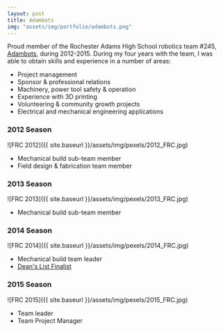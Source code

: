 ```yaml
---
layout: post
title: Adambots
img: "assets/img/portfolio/adambots.png"
---
```


Proud member of the Rochester Adams High School robotics team #245, [Adambots](http://www.adambots.com), during 2012-2015. 
During my four years with the team, I was able to obtain skills and experience in a number of areas:

* Project management
* Sponsor & professional relations 
* Machinery, power tool safety & operation
* Experience with 3D printing 
* Volunteering & community growth projects
* Electrical and mechanical engineering applications  

### 2012 Season

![FRC 2012]({{ site.baseurl }}/assets/img/pexels/2012_FRC.jpg)

* Mechanical build sub-team member 
* Field design & fabrication team member 

### 2013 Season

![FRC 2013]({{ site.baseurl }}/assets/img/pexels/2013_FRC.jpg)

* Mechanical build sub-team member 

### 2014 Season

![FRC 2014]({{ site.baseurl }}/assets/img/pexels/2014_FRC.jpg)

* Mechanical build team leader
* [Dean's List Finalist](https://www.firstinspires.org/resource-library/frc/deans-list-winners)

### 2015 Season 

![FRC 2015]({{ site.baseurl }}/assets/img/pexels/2015_FRC.jpg)

* Team leader
* Team Project Manager 

